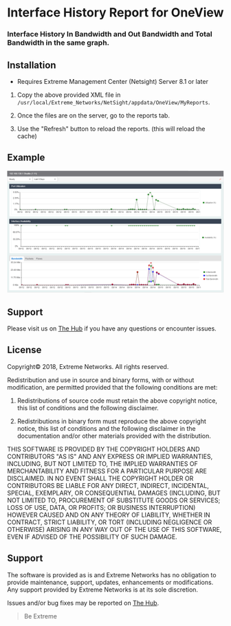 # Interface History Report for OneView

### Interface History In Bandwidth and Out Bandwidth and Total Bandwidth in the same graph.

## Installation
* Requires Extreme Management Center (Netsight) Server 8.1 or later

1) Copy the above provided XML file in `/usr/local/Extreme_Networks/NetSight/appdata/OneView/MyReports`.

2) Once the files are on the server, go to the reports tab.

3) Use the "Refresh" button to reload the reports. (this will reload the cache)

## Example
![InterfaceHistory](InterfaceHistory.png?raw=true)

## Support
Please visit us on [The Hub](https://community.extremenetworks.com/extreme) if you have any questions or encounter issues.

## License
Copyright© 2018, Extreme Networks.  All rights reserved.

Redistribution and use in source and binary forms, with or without modification,
are permitted provided that the following conditions are met:

1. Redistributions of source code must retain the above copyright notice, this
list of conditions and the following disclaimer.

2. Redistributions in binary form must reproduce the above copyright notice,
this list of conditions and the following disclaimer in the documentation
and/or other materials provided with the distribution.

THIS SOFTWARE IS PROVIDED BY THE COPYRIGHT HOLDERS AND CONTRIBUTORS "AS IS" AND
ANY EXPRESS OR IMPLIED WARRANTIES, INCLUDING, BUT NOT LIMITED TO, THE IMPLIED
WARRANTIES OF MERCHANTABILITY AND FITNESS FOR A PARTICULAR PURPOSE ARE
DISCLAIMED. IN NO EVENT SHALL THE COPYRIGHT HOLDER OR CONTRIBUTORS BE LIABLE
FOR ANY DIRECT, INDIRECT, INCIDENTAL, SPECIAL, EXEMPLARY, OR CONSEQUENTIAL
DAMAGES (INCLUDING, BUT NOT LIMITED TO, PROCUREMENT OF SUBSTITUTE GOODS OR
SERVICES; LOSS OF USE, DATA, OR PROFITS; OR BUSINESS INTERRUPTION) HOWEVER
CAUSED AND ON ANY THEORY OF LIABILITY, WHETHER IN CONTRACT, STRICT LIABILITY,
OR TORT (INCLUDING NEGLIGENCE OR OTHERWISE) ARISING IN ANY WAY OUT OF THE USE
OF THIS SOFTWARE, EVEN IF ADVISED OF THE POSSIBILITY OF SUCH DAMAGE.

## Support
The software is provided as is and Extreme Networks has no obligation to provide
maintenance, support, updates, enhancements or modifications.
Any support provided by Extreme Networks is at its sole discretion.

Issues and/or bug fixes may be reported on [The Hub](https://community.extremenetworks.com/extreme).

>Be Extreme
